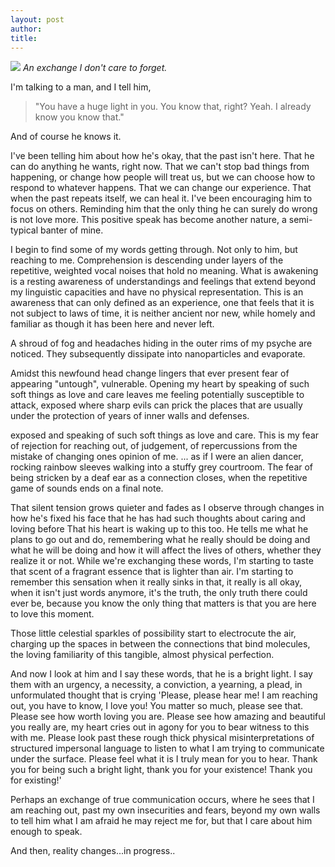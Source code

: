```yaml
---
layout: post
author:
title:
---
```


![](/assets/earth4.png)
 _An exchange I don't care to forget._

I'm talking to a man, and I tell him,
> "You have a huge light in you. You know that, right? Yeah. I already know you know that."

And of course he knows it.

I've been telling him about how he's okay, that the past isn't here. That he can do anything he wants, right now. That we can't stop bad things from happening, or change how people will treat us, but we can choose how to respond to whatever happens. That we can change our experience. That when the past repeats itself, we can heal it. I've been encouraging him to focus on others. Reminding him that the only thing he can surely do wrong is not love more. This positive speak has become another nature, a semi-typical banter of mine.

I begin to find some of my words getting through. Not only to him, but reaching to me. Comprehension is descending under layers of the repetitive, weighted vocal noises that hold no meaning. What is awakening is a resting awareness of understandings and feelings that extend beyond my linguistic capacities and have no physical representation. This is an awareness that can only defined as an experience, one that feels that it is not subject to laws of time, it is neither ancient nor new, while homely and familiar as though it has been here and never left.

A shroud of fog and headaches hiding in the outer rims of my psyche are noticed. They subsequently dissipate into nanoparticles and evaporate.

Amidst this newfound head change lingers that ever present fear of appearing "untough", vulnerable. Opening my heart by speaking of such soft things as love and care leaves me feeling potentially susceptible to attack, exposed where sharp evils can prick the places that are usually under the protection of years of inner walls and defenses. 

 exposed and  speaking of such soft things as love and care. This is my fear of rejection for reaching out, of judgement, of repercussions from the mistake of changing ones opinion of me. ... as if I were an alien dancer, rocking rainbow sleeves walking into a stuffy grey courtroom. The fear of being stricken by a deaf ear as a connection closes, when the repetitive game of sounds ends on a final note.

That silent tension grows quieter and fades as I observe through changes in how he's fixed his face that he has had such thoughts about caring and loving before That his heart is waking up to this too. He tells me what he plans to go out and do, remembering what he really should be doing and what he will be doing and how it will affect the lives of others, whether they realize it or not. While we're exchanging these words, I'm starting to taste that scent of
a fragrant essence that is lighter than air. I'm starting to remember this sensation when it really sinks in that, it really is all okay, when it isn't just words anymore, it's the truth, the only truth there could ever be, because you know the only thing that matters is that you are here to love this moment.

Those little celestial sparkles of possibility start to electrocute the air, charging up the spaces in between the connections that bind molecules, the loving familiarity of this tangible, almost physical perfection.

And now I look at him and I say these words, that he is a bright light. I say them with an urgency, a necessity, a conviction, a yearning, a plead, in unformulated thought that is crying 'Please, please hear me! I am reaching out, you have to know, I love you! You matter so much, please see that. Please see how worth loving you are. Please see how amazing and beautiful you really are, my heart cries out in agony for you to bear witness to this with me. Please look past these rough thick physical misinterpretations of structured impersonal language to listen to what I am trying to communicate under the surface. Please feel what it is I truly mean for you to hear. Thank you for being such a bright light, thank you for your existence! Thank you for existing!'

Perhaps an exchange of true communication occurs, where he sees that I am reaching out, past my own insecurities and fears, beyond my own walls to tell him what I am afraid he may reject me for, but that I care about him enough to speak.

And then, reality changes...in progress..

<!-- this is.. a medium article... isnt it? -->
